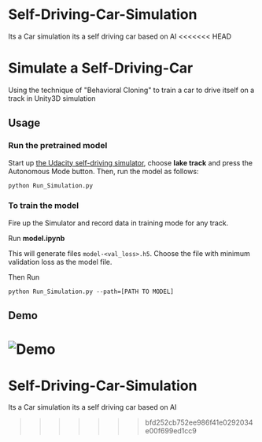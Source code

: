 # Self-Driving-Car-Simulation
Its a Car simulation its a self driving car based on AI
<<<<<<< HEAD
# Simulate a Self-Driving-Car
Using the technique of "Behavioral Cloning" to train a car to drive itself on a track in Unity3D simulation


## Usage

### Run the pretrained model

Start up [the Udacity self-driving simulator](https://github.com/udacity/self-driving-car-sim), choose **lake track** and press the Autonomous Mode button.  Then, run the model as follows:

```python
python Run_Simulation.py
```

### To train the model

Fire up the Simulator and record data in training mode for any track.

Run **model.ipynb**

This will generate files `model-<val_loss>.h5`. Choose the file with minimum validation loss as the model file.

Then Run 
```
python Run_Simulation.py --path=[PATH TO MODEL]
```

## Demo

![ Demo ]( ./Demo.gif )
=======
# Self-Driving-Car-Simulation
Its a Car simulation its a self driving car based on AI
>>>>>>> bfd252cb752ee986f41e0292034e00f699ed1cc9
